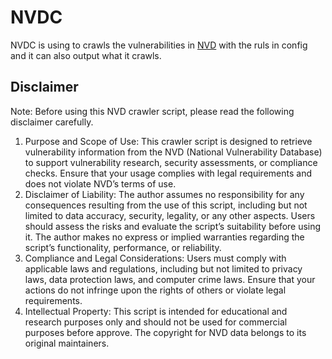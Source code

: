 # **NVDC**

NVDC is using to crawls the vulnerabilities in [NVD](https://nvd.nist.gov/) with the ruls in config and it can also output what it crawls.

## Disclaimer
Note: Before using this NVD crawler script, please read the following disclaimer carefully.
1. Purpose and Scope of Use:
     This crawler script is designed to retrieve vulnerability information from the NVD (National Vulnerability Database) to support vulnerability research, security assessments, or compliance checks.
     Ensure that your usage complies with legal requirements and does not violate NVD’s terms of use.
2. Disclaimer of Liability:
    The author assumes no responsibility for any consequences resulting from the use of this script, including but not limited to data accuracy, security, legality, or any other aspects.
    Users should assess the risks and evaluate the script’s suitability before using it.
    The author makes no express or implied warranties regarding the script’s functionality, performance, or reliability.
3. Compliance and Legal Considerations:
    Users must comply with applicable laws and regulations, including but not limited to privacy laws, data protection laws, and computer crime laws.
    Ensure that your actions do not infringe upon the rights of others or violate legal requirements.
4. Intellectual Property:
    This script is intended for educational and research purposes only and should not be used for commercial purposes before approve.
    The copyright for NVD data belongs to its original maintainers.
